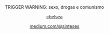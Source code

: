 <div style="background-image:url(https://www.meme4fun.com/images/04a72ff9-2382-4fb5-8347-c6d438ff9f95.jpg)>
  # cabare-em-chamas 
  # &emsp;&emsp;&emsp;&emsp;&emsp;&emsp;&emsp;&emsp;&emsp;&emsp; 𝄞
<br>

  taca fogo em tudo!

<br>
      <img class="ProfileAvatar-image" src="https://pbs.twimg.com/profile_images/918525485281370114/_MhRtLlb_400x400.jpg" alt="chelsea" width:200px height:200px align="center"></img> 
      
<p>TRIGGER WARNING: sexo, drogas e comunismo</p>
  <p class="ProfileHeaderCard-name">
    <a href="https://twitter.com/je_chelsea" class="ProfileHeaderCard-nameLink u-textInheritColor js-nav">
      chelsea</a></p>
 <div>
  <a href="https://t.co/HAtK6864qx" title="https://medium.com/@sinteses">
    medium.com/@sinteses</a>
      </div>
</div>
